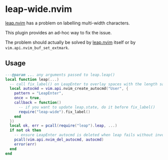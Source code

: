 # leap-wide.nvim

[leap.nvim] has a problem on labelling multi-width characters.

This plugin provides an ad-hoc way to fix the issue.

The problem should actually be solved by [leap.nvim] itself or by `vim.api.nvim_buf_set_extmark`.

## Usage

``` lua
---@param ... any arguments passed to leap.leap()
local function leap(...)
  -- call fix_label() on LeapEnter to overlay spaces with the length same as the strdisplaywidth of base text to be labelled
  local autocmd = vim.api.nvim_create_autocmd("User", {
    pattern = "LeapEnter",
    once = true,
    callback = function()
      -- if you want to update leap.state, do it before fix_label()
      require("leap-wide").fix_label()
    end
  })
  local ok, err = pcall(require("leap").leap, ...)
  if not ok then
    -- ensure LeapEnter autocmd is deleted when leap fails without invoking the event
    pcall(vim.api.nvim_del_autocmd, autocmd)
    error(err)
  end
end
```

[leap.nvim]: https://github.com/ggandor/leap.nvim
